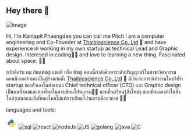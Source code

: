 ## Hey there 👋

![image](https://raw.githubusercontent.com/abhisheknaiidu/abhisheknaiidu/master/code.gif)

Hi, I'm Kantapit Phaengdee you can call me Pitch 
I am a computer engineering and Co-Founder at [Thaibioscience Co.,Ltd](https://dna-center.thaibioscience.com/) 🥩 and have experience in working in my own startup as technical Lead and Graphic design. Interesed in coding👨‍💻 and love to learning a new thing. Fascinated about space. 🤖🚀

สวัสดีครับ ผม กันตพิชญ์ แพงดี หรือ พิชญ์ ตอนนี้กำลังศึกษาระดับปริญญาตรีในสาขาวิศวกรรมคอมพิวเตอร์ และเป็นผู้ร่วมก่อตั้ง [Thaibioscience Co.,Ltd](https://dna-center.thaibioscience.com/)  🥩  มีประสบการณ์ทำงานในบริษัท startup ของตัวเองในตำแหน่ง Chief technical officer (CTO) และ Graphic design เป็นคนที่ชอบและหลงไหลในการเขียนโปรแกรม👨‍💻 ชอบที่จะเรียนรู้สิ่งใหม่ๆ ชอบที่จะลองทำในสิ่งใหม่ๆเสมอและสิ่งที่หลงไหลไม่แพ้การเขียนโปรแกรมคืออวกาศ 🤖🚀

languages and tools:

<img src="https://raw.githubusercontent.com/github/explore/80688e429a7d4ef2fca1e82350fe8e3517d3494d/topics/python/python.png" alt="python" width="30"/> <img src="https://user-images.githubusercontent.com/46065565/190415050-fb8ad1a2-4a8c-463c-b404-6bd629021d3a.png" alt="sql" width="30"/> <img src="https://user-images.githubusercontent.com/46065565/190415436-25f7cab2-b9da-437a-a06b-6202021c2f6b.png" alt="react" width="30"/> <img src="https://user-images.githubusercontent.com/46065565/190416453-8869c0fc-2220-4e10-bb08-03239cfc412c.png" alt="nodeJs" width="30"/> <img src="https://user-images.githubusercontent.com/46065565/190415480-a8e69325-7f2c-486a-ac3e-044b252a99e1.png" alt="JS" width="30"/> <img src="https://user-images.githubusercontent.com/46065565/190416644-594038e8-63c1-4a79-89c7-1f9d5e149e29.png" alt="golang" width="30"/> <img src="https://user-images.githubusercontent.com/46065565/190416710-1f5fd8f4-7a55-4a56-a9cc-7be0222655f6.png" alt="java" width="30"/> <img src="https://user-images.githubusercontent.com/46065565/190416926-94c2303c-43f6-41e8-86e4-e4deb780c879.png" alt="C" width="30"/>



<!--
**kantapit123/kantapit123** is a ✨ _special_ ✨ repository because its `README.md` (this file) appears on your GitHub profile.

Here are some ideas to get you started:

- 🔭 I’m currently working on ...
- 🌱 I’m currently learning ...
- 👯 I’m looking to collaborate on ...
- 🤔 I’m looking for help with ...
- 💬 Ask me about ...
- 📫 How to reach me: ...
- 😄 Pronouns: ...
- ⚡ Fun fact: ...
update my github profile
-->

